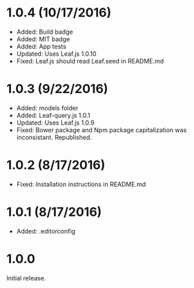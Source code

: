 # 1.0.4 (10/17/2016)

* Added: Build badge
* Added: MIT badge
* Added: App tests
* Updated: Uses Leaf.js 1.0.10
* Fixed: Leaf.js should read Leaf.seed in README.md

# 1.0.3 (9/22/2016)

* Added: models folder
* Added: Leaf-query.js 1.0.1
* Updated: Uses Leaf.js 1.0.9
* Fixed: Bower package and Npm package capitalization was inconsistant. Republished.

# 1.0.2  (8/17/2016)

* Fixed: Installation instructions in README.md

# 1.0.1  (8/17/2016)

* Added: .editorconfig

# 1.0.0

Initial release.
